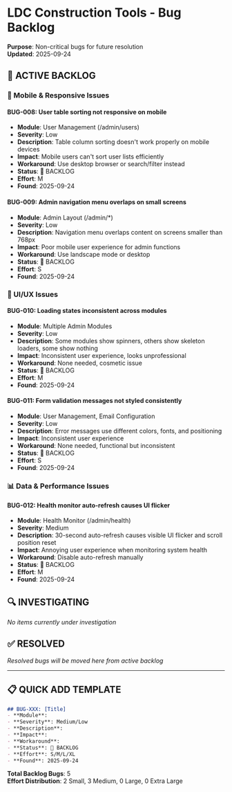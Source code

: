 # LDC Construction Tools - Bug Backlog

**Purpose**: Non-critical bugs for future resolution  
**Updated**: 2025-09-24

## 📝 ACTIVE BACKLOG

### 📱 Mobile & Responsive Issues

#### BUG-008: User table sorting not responsive on mobile
- **Module**: User Management (/admin/users)
- **Severity**: Low
- **Description**: Table column sorting doesn't work properly on mobile devices
- **Impact**: Mobile users can't sort user lists efficiently
- **Workaround**: Use desktop browser or search/filter instead
- **Status**: 📝 BACKLOG
- **Effort**: M
- **Found**: 2025-09-24

#### BUG-009: Admin navigation menu overlaps on small screens
- **Module**: Admin Layout (/admin/*)
- **Severity**: Low
- **Description**: Navigation menu overlaps content on screens smaller than 768px
- **Impact**: Poor mobile user experience for admin functions
- **Workaround**: Use landscape mode or desktop
- **Status**: 📝 BACKLOG
- **Effort**: S
- **Found**: 2025-09-24

### 🎨 UI/UX Issues

#### BUG-010: Loading states inconsistent across modules
- **Module**: Multiple Admin Modules
- **Severity**: Low
- **Description**: Some modules show spinners, others show skeleton loaders, some show nothing
- **Impact**: Inconsistent user experience, looks unprofessional
- **Workaround**: None needed, cosmetic issue
- **Status**: 📝 BACKLOG
- **Effort**: M
- **Found**: 2025-09-24

#### BUG-011: Form validation messages not styled consistently
- **Module**: User Management, Email Configuration
- **Severity**: Low
- **Description**: Error messages use different colors, fonts, and positioning
- **Impact**: Inconsistent user experience
- **Workaround**: None needed, functional but inconsistent
- **Status**: 📝 BACKLOG
- **Effort**: S
- **Found**: 2025-09-24

### 📊 Data & Performance Issues

#### BUG-012: Health monitor auto-refresh causes UI flicker
- **Module**: Health Monitor (/admin/health)
- **Severity**: Medium
- **Description**: 30-second auto-refresh causes visible UI flicker and scroll position reset
- **Impact**: Annoying user experience when monitoring system health
- **Workaround**: Disable auto-refresh manually
- **Status**: 📝 BACKLOG
- **Effort**: M
- **Found**: 2025-09-24

## 🔍 INVESTIGATING

*No items currently under investigation*

## ✅ RESOLVED

*Resolved bugs will be moved here from active backlog*

---

## 📋 QUICK ADD TEMPLATE

```markdown
## BUG-XXX: [Title]
- **Module**: 
- **Severity**: Medium/Low
- **Description**: 
- **Impact**: 
- **Workaround**: 
- **Status**: 📝 BACKLOG
- **Effort**: S/M/L/XL
- **Found**: 2025-09-24
```

**Total Backlog Bugs**: 5  
**Effort Distribution**: 2 Small, 3 Medium, 0 Large, 0 Extra Large
